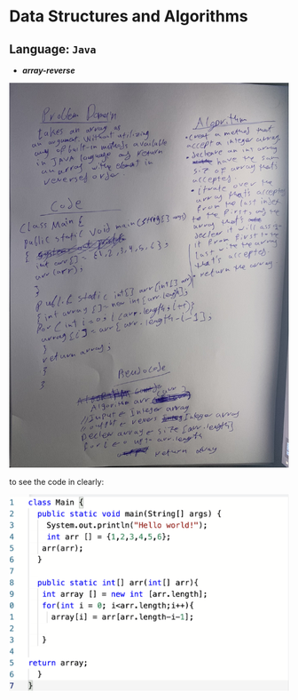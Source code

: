 # Data Structures and Algorithms

## Language: `Java`

* ***array-reverse***

![whightboard](wightBoard1.jpeg)

to see the code in clearly:

![whightboard](code.png)
